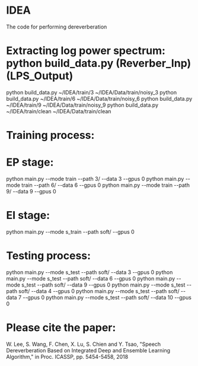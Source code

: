 # IDEA
The code for performing dereverberation

# Extracting log power spectrum: python build_data.py (Reverber_Inp) (LPS_Output)
python build_data.py ~/IDEA/train/3 ~/IDEA/Data/train/noisy_3
python build_data.py ~/IDEA/train/6 ~/IDEA/Data/train/noisy_6
python build_data.py ~/IDEA/train/9 ~/IDEA/Data/train/noisy_9
python build_data.py ~/IDEA/train/clean ~/IDEA/Data/train/clean

# Training process: 
# EP stage: 
python main.py --mode train --path 3/ --data 3 --gpus 0
python main.py --mode train --path 6/ --data 6 --gpus 0
python main.py --mode train --path 9/ --data 9 --gpus 0

# EI stage:
python main.py --mode s_train --path soft/ --gpus 0

# Testing process:
python main.py --mode s_test --path soft/ --data 3 --gpus 0
python main.py --mode s_test --path soft/ --data 6 --gpus 0
python main.py --mode s_test --path soft/ --data 9 --gpus 0
python main.py --mode s_test --path soft/ --data 4 --gpus 0
python main.py --mode s_test --path soft/ --data 7 --gpus 0
python main.py --mode s_test --path soft/ --data 10 --gpus 0

# Please cite the paper:
W. Lee, S. Wang, F. Chen, X. Lu, S. Chien and Y. Tsao, "Speech Dereverberation Based on Integrated Deep and Ensemble Learning Algorithm," in Proc. ICASSP, pp. 5454-5458, 2018

